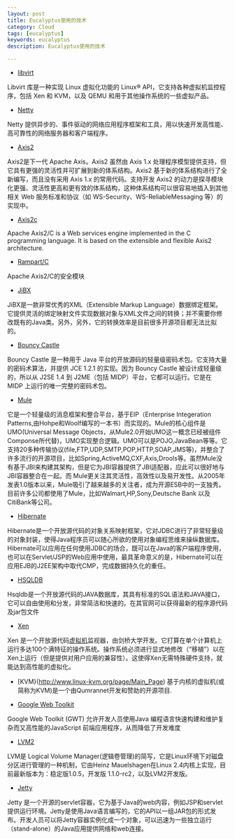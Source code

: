 ```yaml
---
layout: post
title: Eucalyptus使用的技术
category: Cloud
tags: [eucalyptus]
keywords: eucalyptus
description: Eucalyptus使用的技术

---
```


- [libvirt](http://libvirt.org/)

Libvirt 库是一种实现 Linux 虚拟化功能的 Linux® API，它支持各种虚拟机监控程序，包括 Xen 和 KVM，以及 QEMU 和用于其他操作系统的一些虚拟产品。

- [Netty](http://www.jboss.org/netty/)

Netty 提供异步的、事件驱动的网络应用程序框架和工具，用以快速开发高性能、高可靠性的网络服务器和客户端程序。

- [Axis2](http://ws.apache.org/axis2/)

Axis2是下一代 Apache Axis。Axis2 虽然由 Axis 1.x 处理程序模型提供支持，但它具有更强的灵活性并可扩展到新的体系结构。Axis2 基于新的体系结构进行了全新编写，而且没有采用 Axis 1.x 的常用代码。支持开发 Axis2 的动力是探寻模块化更强、灵活性更高和更有效的体系结构，这种体系结构可以很容易地插入到其他相关 Web 服务标准和协议（如 WS-Security、WS-ReliableMessaging 等）的实现中。

- [Axis2c](http://ws.apache.org/axis2/c/)

Apache Axis2/C is a Web services engine implemented in the C programming language. It is based on the extensible and flexible Axis2 architecture.

- [Rampart/C](http://ws.apache.org/rampart/c/)

Apache Axis2/C的安全模块

- [JiBX](http://jibx.sourceforge.net/)

JiBX是一款非常优秀的XML（Extensible Markup Language）数据绑定框架。它提供灵活的绑定映射文件实现数据对象与XML文件之间的转换；并不需要你修改既有的Java类。另外，另外，它的转换效率是目前很多开源项目都无法比拟的。

- [Bouncy Castle](http://www.bouncycastle.org/java.html)

Bouncy Castle 是一种用于 Java 平台的开放源码的轻量级密码术包。它支持大量的密码术算法，并提供 JCE 1.2.1 的实现。因为 Bouncy Castle 被设计成轻量级的，所以从 J2SE 1.4 到 J2ME（包括 MIDP）平台，它都可以运行。它是在 MIDP 上运行的唯一完整的密码术包。

- [Mule](http://mule.mulesource.org/display/MULE/Home)

它是一个轻量级的消息框架和整合平台，基于EIP（Enterprise Integeration Patterns,由Hohpe和Woolf编写的一本书）而实现的。Mule的核心组件是UMO(Universal Message Objects，从Mule2.0开始UMO这一概念已经被组件Componse所代替)，UMO实现整合逻辑。UMO可以是POJO,JavaBean等等。它支持20多种传输协议(file,FTP,UDP,SMTP,POP,HTTP,SOAP,JMS等)，并整合了许多流行的开源项目，比如Spring,ActiveMQ,CXF,Axis,Drools等。虽然Mule没有基于JBI来构建其架构，但是它为JBI容器提供了JBI适配器，应此可以很好地与JBI容器整合在一起。而 Mule更关注其灵活性，高效性以及易开发性。从2005年发表1.0版本以来，Mule吸引了越来越多的关注者，成为开源ESB中的一支独秀。目前许多公司都使用了Mule，比如Walmart,HP,Sony,Deutsche Bank 以及 CitiBank等公司。

- [Hibernate](http://www.hibernate.org/)

Hibernate是一个开放源代码的对象关系映射框架，它对JDBC进行了非常轻量级的对象封装，使得Java程序员可以随心所欲的使用对象编程思维来操纵数据库。 Hibernate可以应用在任何使用JDBC的场合，既可以在Java的客户端程序使用，也可以在Servlet/JSP的Web应用中使用，最具革命意义的是，Hibernate可以在应用EJB的J2EE架构中取代CMP，完成数据持久化的重任。

- [HSQLDB](http://www.hsqldb.org/)

Hsqldb是一个开放源代码的JAVA数据库，其具有标准的SQL语法和JAVA接口，它可以自由使用和分发，非常简洁和快速的。在其官网可以获得最新的程序源代码及jar包文件

- [Xen](http://xen.org/)

Xen 是一个开放源代码[虚拟机](http://baike.baidu.com/view/1132.htm)监视器，由剑桥大学开发。它打算在单个计算机上运行多达100个满特征的操作系统。操作系统必须进行显式地修改（“移植”）以在Xen上运行（但是提供对用户应用的兼容性）。这使得Xen无需特殊硬件支持，就能达到高性能的虚拟化。

- [KVM}(http://www.linux-kvm.org/page/Main_Page)
基于内核的虚拟机(或简称为KVM)是一个由Qumrannet开发和赞助的开源项目.

- [Google Web Toolkit](http://code.google.com/webtoolkit/)

Google Web Toolkit (GWT) 允许开发人员使用Java 编程语言快速构建和维护复杂而又高性能的JavaScript 前端应用程序，从而降低了开发难度

- [LVM2](http://sourceware.org/lvm2/)

LVM是 Logical Volume Manager(逻辑卷管理)的简写，它是Linux环境下对磁盘分区进行管理的一种机制，它由Heinz Mauelshagen在Linux 2.4内核上实现，目前最新版本为：稳定版1.0.5，开发版 1.1.0-rc2，以及LVM2开发版。

- [Jetty](http://jetty.codehaus.org/jetty/)

Jetty 是一个开源的servlet容器，它为基于Java的web内容，例如JSP和servlet提供运行环境。Jetty是使用Java语言编写的，它的API以一组JAR包的形式发布。开发人员可以将Jetty容器实例化成一个对象，可以迅速为一些独立运行（stand-alone）的Java应用提供网络和web连接。
